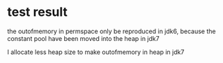 # test result

the outofmemory in permspace only be reproduced in jdk6, because the constant pool have been moved into the heap in jdk7

I allocate less heap size to make outofmemory in heap in jdk7
